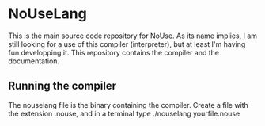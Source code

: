 # NoUseLang

This is the main source code repository for NoUse. As its name implies, I am still looking for a use of this compiler (interpreter), but at least I'm having fun developping it.
This repository contains the compiler and the documentation.

## Running the compiler

The nouselang file is the binary containing the compiler. Create a file with the extension .nouse, and in a terminal type ./nouselang yourfile.nouse

